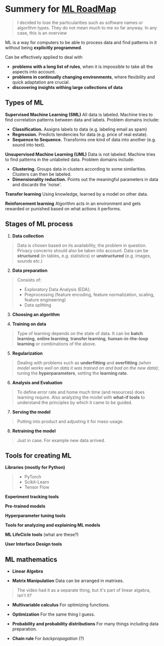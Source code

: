 # Summery for [ML RoadMap](https://youtu.be/pHiMN_gy9mk)

> I decided to lose the particularities such as software names or algorithm types. They do not mean much to me so far anyway. In any case, this is an overview

ML is a way for computers to be  able to process data and find patterns in it without being **explicitly programmed**.

Can be effectively applied to deal with 
- **problems with a long list of rules**, when it is impossible to take all the aspects into account.
-   **problems in continually changing environments**, where flexibility and quick adaptation are crucial.
-  **discovering insights withing large collections of data**

## Types of ML

 **Supervised Machine Learning (SML)**
All data is labeled. Machine tries to find correlation patterns between data and labels. Problem domains include:
- **Classification.** Assigns labels to data (e.g. labeling email as spam)
- **Regression.** Predicts tendencies for data (e.g. price of real estate).
-  **Sequence to Sequence.** Transforms one kind of data into another (e.g. sound into text).

**Unsupervised Machine Learning (UML)**
Data is not labeled. Machine tries to find patterns in the unlabeled data. Problem domains include:
- **Clustering.** Groups data in clusters according to some similarities. Clusters can then be labeled.
- **Dimensionality reduction.** Points out the meaningful parameters in data and discards the 'noise'.

**Transfer learning**
Using knowledge, learned by a model on other data.

**Reinforcement learning**
Algorithm acts in an environment and gets rewarded or punished based on what actions it performs.

## Stages of ML process

1. **Data collection**
>Data is chosen based on its availability, the problem in question. Privacy concerns should also be taken into account. Data can be **structured** (in tables, e.g. statistics) or **unstructured** (e.g. images, sounds etc.)

2. **Data preparation** 
> Consists of:
>- Exploratory Data Analysis (EDA); 
>- Preprocessing (feature encoding, feature normalization, scaling, feature engineering) 
>- Data splitting

3. **Choosing an algorithm**

4. **Training on data**
>Type of learning depends on the state of data. 
  It can be 
  **batch learning**, 
**online learning**, 
**transfer learning**, 
**human-in-the-loop learning** 
or combinations of the above.

5. **Regularization**
>Dealing with problems such as **underfitting** and **overfitting** *(when model works well on data it was trained on and bad on the new data)*; tuning the **hyperparameters**, setting the **learning rate**.

6. **Analysis and Evaluation**
>To define error rate and home much time (and resources) does learning require. Also analyzing the model with **what-if tools** to understand the principles by which it came to be guided.

7. **Serving the model**
>Putting into product and adjusting it for mass-usage.
8. **Retraining the model**
> Just in case. For example new data arrived.

## Tools for creating ML

**Libraries (mostly for Python)**
>- PyTorch
>- Scikit-Learn
>- Tensor Flow

**Experiment tracking tools**

**Pre-trained models**

**Hyperparameter tuning tools**

**Tools for analyzing and explaining ML models**

**ML LifeCicle tools**
(what are these?)

**User Interface Design tools**

## ML mathematics

- **Linear Algebra**

- **Matrix Manipulation**
Data can be arranged in matrixes.
>The video had it as a separate thing, but it's part of linear algebra, isn't it?
- **Multivariable calculus**
For optimizing functions.

- **Optimization**
For the same thing I guess.

- **Probability and probability distributions**
For many things including data preparation.

- **Chain rule**
For *backpropagation* (?)


<!--stackedit_data:
eyJoaXN0b3J5IjpbLTc1Njg1MDc3Nl19
-->